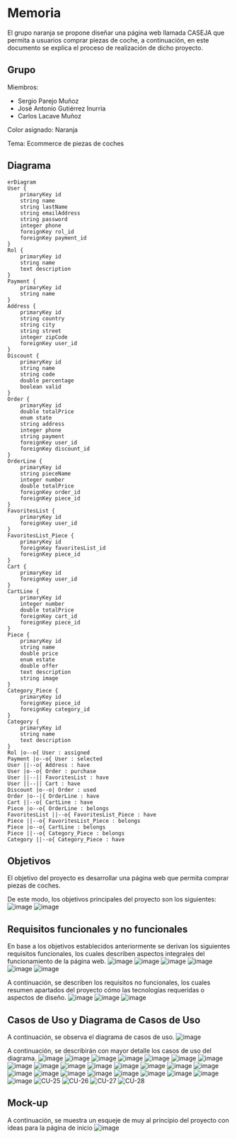 # Memoria
El grupo naranja se propone diseñar una página web llamada CASEJA que permita a usuarios comprar piezas de coche, a continuación, en este documento se explica el proceso de realización de dicho proyecto.
## Grupo
Miembros:  
- Sergio Parejo Muñoz
- José Antonio Gutiérrez Inurria
- Carlos Lacave Muñoz
 
Color asignado: Naranja

Tema: Ecommerce de piezas de coches
## Diagrama
```mermaid
erDiagram
User {
	primaryKey id
	string name
	string lastName
	string emailAddress
	string password
	integer phone
	foreignKey rol_id
	foreignKey payment_id
}
Rol {
	primaryKey id
	string name
	text description
}
Payment {
	primaryKey id
	string name
}
Address {
	primaryKey id
    string country
    string city
	string street
	integer zipCode
	foreignKey user_id
}
Discount {
	primaryKey id
	string name
	string code
	double percentage
	boolean valid
}
Order {
	primaryKey id
	double totalPrice
	enum state
	string address
	integer phone
	string payment
	foreignKey user_id
	foreignKey discount_id
}
OrderLine {
	primaryKey id
    string pieceName
	integer number
	double totalPrice
	foreignKey order_id
	foreignKey piece_id
}
FavoritesList {
	primaryKey id
	foreignKey user_id
}
FavoritesList_Piece {
	primaryKey id
	foreignKey favoritesList_id
	foreignKey piece_id
}
Cart {
	primaryKey id
	foreignKey user_id
}
CartLine {
	primaryKey id
	integer number
	double totalPrice
	foreignKey cart_id
	foreignKey piece_id
}
Piece {
	primaryKey id
    string name
	double price
	enum estate
	double offer
	text description
	string image
}
Category_Piece {
	primaryKey id
	foreignKey piece_id
	foreignKey category_id
}
Category {
	primaryKey id
	string name
	text description
}
Rol |o--o{ User : assigned
Payment |o--o{ User : selected
User ||--o{ Address : have
User |o--o{ Order : purchase
User ||--|| FavoritesList : have
User ||--|| Cart : have
Discount |o--o| Order : used
Order |o--|{ OrderLine : have
Cart ||--o{ CartLine : have
Piece |o--o{ OrderLine : belongs
FavoritesList ||--o{ FavoritesList_Piece : have
Piece ||--o{ FavoritesList_Piece : belongs
Piece |o--o{ CartLine : belongs
Piece ||--o{ Category_Piece : belongs
Category ||--o{ Category_Piece : have
```
## Objetivos
El objetivo del proyecto es desarrollar una página web que permita comprar piezas de coches. 

De este modo, los objetivos principales del proyecto son los siguientes: 
![image](https://github.com/user-attachments/assets/88df9479-658d-4c5a-b1a2-0b4f278f4e03)
![image](https://github.com/user-attachments/assets/c234e18a-bc37-47ae-b867-5a347dbca1b1)

## Requisitos funcionales y no funcionales
En base a los objetivos establecidos anteriormente se derivan los siguientes requisitos funcionales, los cuales describen aspectos integrales del funcionamiento de la página web. 
![image](https://github.com/user-attachments/assets/09bfda8a-55e8-4fce-b325-9b03dca3473c)
![image](https://github.com/user-attachments/assets/7f1a8119-1c01-4775-83fa-cd1faa778e27)
![image](https://github.com/user-attachments/assets/cea93341-0103-4564-b65e-8701c2730aa2)
![image](https://github.com/user-attachments/assets/f52738af-3624-42f9-9345-0feb8ac2b228)
![image](https://github.com/user-attachments/assets/c19a29b1-a61c-4404-8bc1-4f2c6796c2b5)
![image](https://github.com/user-attachments/assets/550e55b8-0f73-40c2-ad46-7860ee65c5f3)

A continuación, se describen los requisitos no funcionales, los cuales resumen apartados del proyecto cómo las tecnologías requeridas o aspectos de diseño. 
![image](https://github.com/user-attachments/assets/8a293d38-73e8-4981-8d0c-fad87e07f6b7)
![image](https://github.com/user-attachments/assets/4521cfa2-9a6a-4ea3-a18f-f7e9bcc7157a)
![image](https://github.com/user-attachments/assets/6a15e712-9762-4898-b492-f1ddeffe08dd)

## Casos de Uso y Diagrama de Casos de Uso
A continuación, se observa el diagrama de casos de uso. 
![image](https://github.com/user-attachments/assets/9192cfec-7829-4e87-8cb2-c28201123aa7)

A continuación, se describirán con mayor detalle los casos de uso del diagrama. 
![image](https://github.com/user-attachments/assets/422bb5d1-f9ea-488d-a48e-3e31630594a0)
![image](https://github.com/user-attachments/assets/43238554-3225-4888-afe6-acf5418c9c3a)
![image](https://github.com/user-attachments/assets/11cd7ead-1c8a-447c-a221-2b0a7dbe8716)
![image](https://github.com/user-attachments/assets/aedcd322-3fef-4c6f-85cf-087a1ab3b2cf)
![image](https://github.com/user-attachments/assets/35d256f7-3ba1-40ed-9a40-d40c5f55084e)
![image](https://github.com/user-attachments/assets/218fc611-1f83-4776-9ea0-76e62a2242c7)
![image](https://github.com/user-attachments/assets/f461da25-5cb6-4ff5-8a30-b86b2c5f2ec6)
![image](https://github.com/user-attachments/assets/0792965a-6c3f-4284-a73a-e8e28ddebfd9)
![image](https://github.com/user-attachments/assets/203c5177-0ec0-4c1a-a38f-0770396c52e1)
![image](https://github.com/user-attachments/assets/81d65eb6-1e0a-4f99-ba27-9201c15fbf67)
![image](https://github.com/user-attachments/assets/9d1457d0-43fd-4940-8dd1-93c3229f4d28)
![image](https://github.com/user-attachments/assets/ce9bff21-b4d2-4eb0-8d7b-883bb66f6cb3)
![image](https://github.com/user-attachments/assets/c201e1bb-bd53-4278-a6f7-00f890f5365c)
![image](https://github.com/user-attachments/assets/60189e18-c875-4b9a-8b0b-2ad48c44d9c0)
![image](https://github.com/user-attachments/assets/e696cb19-8b55-4f2a-a6c2-a4bdefee14b8)
![image](https://github.com/user-attachments/assets/45ed9c65-61eb-4f6f-8a48-a3cd5e64bdfa)
![image](https://github.com/user-attachments/assets/c9f3f89c-9f0a-4dbe-be10-35b9b9b93bef)
![image](https://github.com/user-attachments/assets/3a33b3b5-1fbe-4f2c-a7a8-edfe2ba1a88e)
![image](https://github.com/user-attachments/assets/ac55f4a9-2e1b-4f10-ba74-1dbeec0801a7)
![image](https://github.com/user-attachments/assets/eb89d389-d8dd-4c6c-b33f-4c1f9580dd52)
![image](https://github.com/user-attachments/assets/f25e7a47-2544-4541-82ac-fc0e504c6f3b)
![image](https://github.com/user-attachments/assets/22ec5071-3fe4-4db9-ae2a-efc0b41cb2de)
![image](https://github.com/user-attachments/assets/a55f1718-864b-4f09-b56b-2cb0bb1e0289)
![image](https://github.com/user-attachments/assets/61bad86a-55b0-471e-a7a6-7b6de994bf1e)
![CU-25](https://github.com/user-attachments/assets/ccaed5a7-45bb-4434-a1e9-a8ec5bc2321e)
![CU-26](https://github.com/user-attachments/assets/be5b73f9-b0c5-4da5-8ca4-e5688c46460e)
![CU-27](https://github.com/user-attachments/assets/a90555cb-e2d7-466c-8b3a-8d64c6a077e1)
![CU-28](https://github.com/user-attachments/assets/f563b4ce-03ec-4793-98c0-bb0d58c4ccdb)


## Mock-up
A continuación, se muestra un esqueje de muy al principio del proyecto con ideas para la página de inicio
![image](https://github.com/user-attachments/assets/c2c4b597-cf04-404b-afbe-caa7500c9196)
